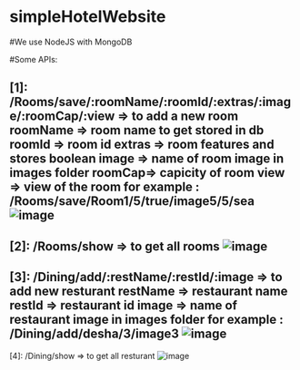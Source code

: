 # simpleHotelWebsite

#We use NodeJS with MongoDB

#Some APIs:

[1]:  /Rooms/save/:roomName/:roomId/:extras/:image/:roomCap/:view      => to add a new room
roomName => room name to get stored in db
roomId => room id
extras => room features and stores boolean 
image  => name of room image in images folder
roomCap=> capicity of room
view   => view of the room
for example : /Rooms/save/Room1/5/true/image5/5/sea
![image](https://user-images.githubusercontent.com/92648033/228988804-3d7c7fa0-0d66-47bf-9319-65c5fa0c5099.png)
-------------------------------------------------------------------------

[2]:  /Rooms/show                                                      => to get all rooms
![image](https://user-images.githubusercontent.com/92648033/228988691-a328aa5f-b6d5-41d4-a96a-98f3fe49f7cf.png)
-------------------------------------------------------------------------


[3]:  /Dining/add/:restName/:restId/:image                             => to add new resturant
restName => restaurant name
restId   => restaurant id
image    => name of restaurant image in images folder
for example : /Dining/add/desha/3/image3
![image](https://user-images.githubusercontent.com/92648033/228988894-06e3ad56-ff8c-4524-9d1c-5f54ea1ed7ea.png)
-------------------------------------------------------------------------


[4]:  /Dining/show                                                     => to get all resturant
![image](https://user-images.githubusercontent.com/92648033/228988737-8433d3ee-5e23-4607-9b42-c5830be0fb4e.png)
